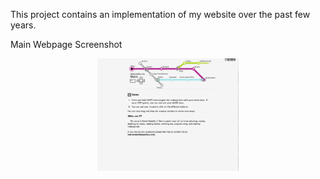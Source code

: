 This project contains an implementation of my website over the past few years.

Main Webpage Screenshot
<div align="center">
        <img width="45%" src="screenshots/main.PNG" alt="Main Screen" title="Main Screen"</img>
</div>

